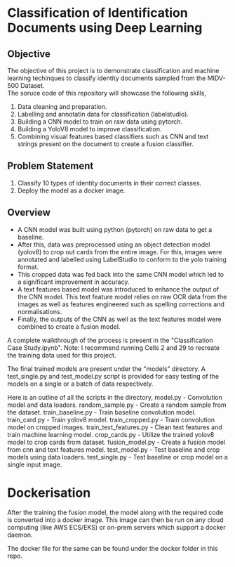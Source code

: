 # Classification of Identification Documents using Deep Learning

## Objective

The objective of this project is to demonstrate classification and machine learning techinques to classify identity documents sampled from the MIDV-500 Dataset.  
The soruce code of this repository will showcase the following skills,  
1. Data cleaning and preparation.
2. Labelling and annotatin data for classification (labelstudio).
3. Building a CNN model to train on raw data using pytorch. 
4. Building a YoloV8 model to improve classification.
5. Combining visual features based classifiers such as CNN and text strings present on the document to create a fusion classifier.

## Problem Statement

1. Classify 10 types of identity documents in their correct classes. 
2. Deploy the model as a docker image. 


## Overview 

- A CNN model was built using python (pytorch) on raw data to get a baseline. 
- After this, data was preprocessed using an object detection model (yolov8) to crop out cards from the entire image. For this, images were annotated and labelled using LabelStudio to conform to the yolo training format.
- This cropped data was fed back into the same CNN model which led to a significant improvement in accuracy. 
- A text features based model was introduced to enhance the output of the CNN model. This text feature model relies on raw OCR data from the images as well as features engineered such as spelling corrections and normalisations. 
- Finally, the outputs of the CNN as well as the text features model were combined to create a fusion model. 

A complete walkthrough of the process is present in the "Classification Case Study.ipynb". 
Note: I recommend running Cells 2 and 29 to recreate the training data used for this project. 

The final trained models are present under the "models" directory. A test_single.py and test_model.py script is provided for easy testing of the models on a single or a batch of data respectively.

Here is an outline of all the scripts in the directory,
model.py - Convolution model and data loaders.
random_sample.py - Create a random sample from the dataset.
train_baseline.py - Train baseline convolution model.
train_card.py - Train yolov8 model.
train_cropped.py - Train convolution model on cropped images.
train_text_features.py - Clean text features and train machine learning model.
crop_cards.py - Utilize the trained yolov8 model to crop cards from dataset.
fusion_model.py - Create a fusion model from cnn and text features model.
test_model.py - Test baseline and crop models using data loaders.
test_single.py - Test baseline or crop model on a single input image.

# Dockerisation
After the training the fusion model, the model along with the required code is converted into a docker image. This image can then be run on any cloud computing (like AWS ECS/EKS) or on-prem servers which support a docker daemon. 

The docker file for the same can be found under the docker folder in this repo. 
